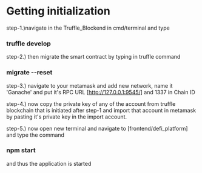 # Getting initialization
step-1.)navigate in the Truffle_Blockend in cmd/terminal and type
### truffle develop
step-2.) then migrate the smart contract by typing in truffle command
### migrate --reset
step-3.) navigate to your metamask and add new network, name it 'Ganache' and put it's RPC URL [http://127.0.0.1:9545/] and 1337 in Chain ID

step-4.) now copy the private key of any of the account from truffle blockchain that is initiated after step-1 and import that account in metamask by pasting it's private key in the import account.

step-5.) now open new terminal and navigate to [frontend/defi_platform] and type the command
### npm start

and thus the application is started

